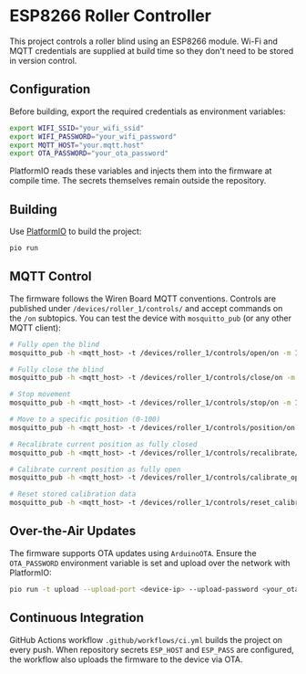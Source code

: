 # ESP8266 Roller Controller

This project controls a roller blind using an ESP8266 module. Wi-Fi and MQTT
credentials are supplied at build time so they don't need to be stored in
version control.

## Configuration

Before building, export the required credentials as environment variables:

```bash
export WIFI_SSID="your_wifi_ssid"
export WIFI_PASSWORD="your_wifi_password"
export MQTT_HOST="your.mqtt.host"
export OTA_PASSWORD="your_ota_password"
```

PlatformIO reads these variables and injects them into the firmware at compile
time. The secrets themselves remain outside the repository.

## Building

Use [PlatformIO](https://platformio.org/) to build the project:

```bash
pio run
```

## MQTT Control

The firmware follows the Wiren Board MQTT conventions. Controls are published
under `/devices/roller_1/controls/` and accept commands on the `/on` subtopics.
You can test the device with `mosquitto_pub` (or any other MQTT client):

```bash
# Fully open the blind
mosquitto_pub -h <mqtt_host> -t /devices/roller_1/controls/open/on -m 1

# Fully close the blind
mosquitto_pub -h <mqtt_host> -t /devices/roller_1/controls/close/on -m 1

# Stop movement
mosquitto_pub -h <mqtt_host> -t /devices/roller_1/controls/stop/on -m 1

# Move to a specific position (0-100)
mosquitto_pub -h <mqtt_host> -t /devices/roller_1/controls/position/on -m 50

# Recalibrate current position as fully closed
mosquitto_pub -h <mqtt_host> -t /devices/roller_1/controls/recalibrate/on -m 1

# Calibrate current position as fully open
mosquitto_pub -h <mqtt_host> -t /devices/roller_1/controls/calibrate_open/on -m 1

# Reset stored calibration data
mosquitto_pub -h <mqtt_host> -t /devices/roller_1/controls/reset_calibration/on -m 1
```

## Over-the-Air Updates

The firmware supports OTA updates using `ArduinoOTA`. Ensure the `OTA_PASSWORD`
environment variable is set and upload over the network with PlatformIO:

```bash
pio run -t upload --upload-port <device-ip> --upload-password <your_ota_password>
```

## Continuous Integration

GitHub Actions workflow `.github/workflows/ci.yml` builds the project on every
push. When repository secrets `ESP_HOST` and `ESP_PASS` are configured, the
workflow also uploads the firmware to the device via OTA.
